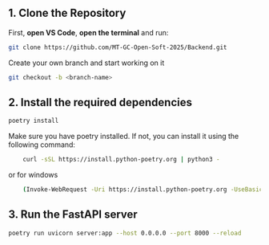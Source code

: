 

##  1. Clone the Repository
First, **open VS Code**, **open the terminal**  and run:
```bash
git clone https://github.com/MT-GC-Open-Soft-2025/Backend.git

```
Create your own branch and start working on it
```bash
git checkout -b <branch-name>
```
## 2. Install the required dependencies
```bash
poetry install
```
Make sure you have poetry installed. If not, you can install it using the following command:
```bash
    curl -sSL https://install.python-poetry.org | python3 -
```
or for windows
```bash
    (Invoke-WebRequest -Uri https://install.python-poetry.org -UseBasicParsing).Content | python -
```

## 3. Run the FastAPI server
```bash
poetry run uvicorn server:app --host 0.0.0.0 --port 8000 --reload
```


